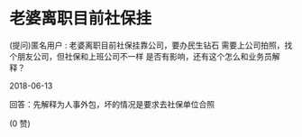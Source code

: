 # 老婆离职目前社保挂

(提问)匿名用户 : 老婆离职目前社保挂靠公司，要办民生钻石 需要上公司拍照，找个朋友公司，但社保和上班公司不一样 是否有影响，还有这个怎么和业务员解释？

2018-06-13

回答：先解释为人事外包，坏的情况是要求去社保单位合照

(0 赞)